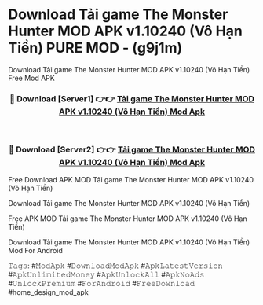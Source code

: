 # Download Tải game The Monster Hunter MOD APK v1.10240 (Vô Hạn Tiền) PURE MOD - (g9j1m)
Download Tải game The Monster Hunter MOD APK v1.10240 (Vô Hạn Tiền) Free Mod APK

<div align="center">
<h3>🔴 Download [Server1] 👉👉 <a href="https://apk-comot.site?title=Tải_game_The_Monster_Hunter_MOD_APK_v1.10240_(Vô_Hạn_Tiền)">Tải game The Monster Hunter MOD APK v1.10240 (Vô Hạn Tiền) Mod Apk</a></h3><br>

<h3>🔴 Download [Server2] 👉👉 <a href="https://apk-comot.site?title=Tải_game_The_Monster_Hunter_MOD_APK_v1.10240_(Vô_Hạn_Tiền)">Tải game The Monster Hunter MOD APK v1.10240 (Vô Hạn Tiền) Mod Apk</a></h3>
</div>


Free Download APK MOD Tải game The Monster Hunter MOD APK v1.10240 (Vô Hạn Tiền)

Download Tải game The Monster Hunter MOD APK v1.10240 (Vô Hạn Tiền) 

Free APK MOD Tải game The Monster Hunter MOD APK v1.10240 (Vô Hạn Tiền) 

Download Tải game The Monster Hunter MOD APK v1.10240 (Vô Hạn Tiền) Mod For Android

𝚃𝚊𝚐𝚜: #𝙼𝚘𝚍𝙰𝚙𝚔 #𝙳𝚘𝚠𝚗𝚕𝚘𝚊𝚍𝙼𝚘𝚍𝙰𝚙𝚔 #𝙰𝚙𝚔𝙻𝚊𝚝𝚎𝚜𝚝𝚅𝚎𝚛𝚜𝚒𝚘𝚗 #𝙰𝚙𝚔𝚄𝚗𝚕𝚒𝚖𝚒𝚝𝚎𝚍𝙼𝚘𝚗𝚎𝚢 #𝙰𝚙𝚔𝚄𝚗𝚕𝚘𝚌𝚔𝙰𝚕𝚕 #𝙰𝚙𝚔𝙽𝚘𝙰𝚍𝚜 #𝚄𝚗𝚕𝚘𝚌𝚔𝙿𝚛𝚎𝚖𝚒𝚞𝚖 #𝙵𝚘𝚛𝙰𝚗𝚍𝚛𝚘𝚒𝚍 #𝙵𝚛𝚎𝚎𝙳𝚘𝚠𝚗𝚕𝚘𝚊𝚍 #home_design_mod_apk